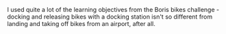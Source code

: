 I used quite a lot of the learning objectives from the Boris bikes challenge - docking and releasing bikes with a docking station isn't so different from landing and taking off bikes from an airport, after all.
